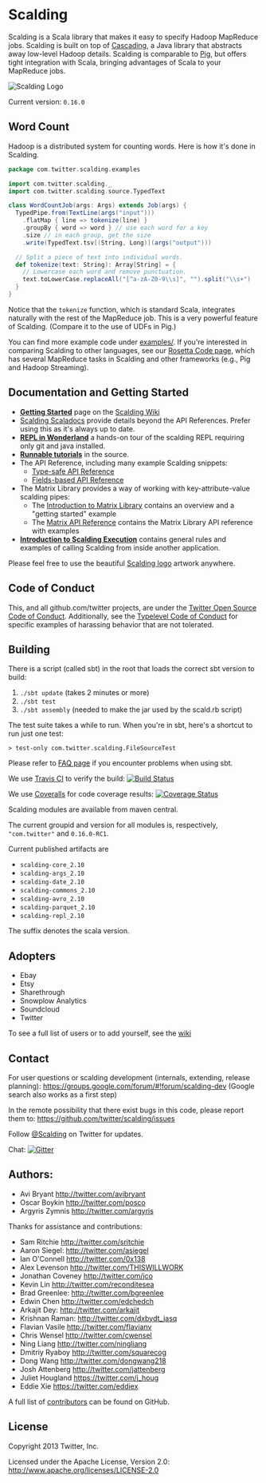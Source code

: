 # Scalding

Scalding is a Scala library that makes it easy to specify Hadoop MapReduce jobs. Scalding is built on top of [Cascading](http://www.cascading.org/), a Java library that abstracts away low-level Hadoop details. Scalding is comparable to [Pig](http://pig.apache.org/), but offers tight integration with Scala, bringing advantages of Scala to your MapReduce jobs.

![Scalding Logo](https://raw.github.com/twitter/scalding/develop/logo/scalding.png)

Current version: `0.16.0`

## Word Count

Hadoop is a distributed system for counting words. Here is how it's done in Scalding.

```scala
package com.twitter.scalding.examples

import com.twitter.scalding._
import com.twitter.scalding.source.TypedText

class WordCountJob(args: Args) extends Job(args) {
  TypedPipe.from(TextLine(args("input")))
    .flatMap { line => tokenize(line) }
    .groupBy { word => word } // use each word for a key
    .size // in each group, get the size
    .write(TypedText.tsv[(String, Long)](args("output")))

  // Split a piece of text into individual words.
  def tokenize(text: String): Array[String] = {
    // Lowercase each word and remove punctuation.
    text.toLowerCase.replaceAll("[^a-zA-Z0-9\\s]", "").split("\\s+")
  }
}
```

Notice that the `tokenize` function, which is standard Scala, integrates naturally with the rest of the MapReduce job. This is a very powerful feature of Scalding. (Compare it to the use of UDFs in Pig.)

You can find more example code under [examples/](https://github.com/twitter/scalding/tree/master/scalding-commons/src/main/scala/com/twitter/scalding/examples). If you're interested in comparing Scalding to other languages, see our [Rosetta Code page](https://github.com/twitter/scalding/wiki/Rosetta-Code), which has several MapReduce tasks in Scalding and other frameworks (e.g., Pig and Hadoop Streaming).

## Documentation and Getting Started

- [**Getting Started**](https://github.com/twitter/scalding/wiki/Getting-Started) page on the [Scalding Wiki](https://github.com/twitter/scalding/wiki)
- [Scalding Scaladocs](http://twitter.github.com/scalding) provide details beyond the API References. Prefer using this as it's always up to date.
- [**REPL in Wonderland**](https://gist.github.com/johnynek/a47699caa62f4f38a3e2) a hands-on tour of the
  scalding REPL requiring only git and java installed.
- [**Runnable tutorials**](https://github.com/twitter/scalding/tree/master/tutorial) in the source.
- The API Reference, including many example Scalding snippets:
  - [Type-safe API Reference](https://github.com/twitter/scalding/wiki/Type-safe-api-reference)
  - [Fields-based API Reference](https://github.com/twitter/scalding/wiki/Fields-based-API-Reference)
- The Matrix Library provides a way of working with key-attribute-value scalding pipes:
  - The [Introduction to Matrix Library](https://github.com/twitter/scalding/wiki/Introduction-to-Matrix-Library) contains an overview and a "getting started" example
  - The [Matrix API Reference](https://github.com/twitter/scalding/wiki/Matrix-API-Reference) contains the Matrix Library API reference with examples
- [**Introduction to Scalding Execution**](https://github.com/twitter/scalding/wiki/Calling-Scalding-from-inside-your-application) contains general rules and examples of calling Scalding from inside another application.

Please feel free to use the beautiful [Scalding logo](https://drive.google.com/folderview?id=0B3i3pDi3yVgNbm9pMUdDcHFKVEk&usp=sharing) artwork anywhere.

## Code of Conduct

This, and all github.com/twitter projects, are under the [Twitter Open Source Code of Conduct](https://engineering.twitter.com/opensource/code-of-conduct). Additionally, see the [Typelevel Code of Conduct](http://typelevel.org/conduct) for specific examples of harassing behavior that are not tolerated.

## Building

There is a script (called sbt) in the root that loads the correct sbt version to build:

1. `./sbt update` (takes 2 minutes or more)
2. `./sbt test`
3. `./sbt assembly` (needed to make the jar used by the scald.rb script)

The test suite takes a while to run. When you're in sbt, here's a shortcut to run just one test:

`> test-only com.twitter.scalding.FileSourceTest`

Please refer to [FAQ page](https://github.com/twitter/scalding/wiki/Frequently-asked-questions#issues-with-sbt) if you encounter problems when using sbt.

We use [Travis CI](http://travis-ci.org/) to verify the build:
[![Build Status](https://travis-ci.org/twitter/scalding.svg?branch=develop)](http://travis-ci.org/twitter/scalding)

We use [Coveralls](https://coveralls.io/r/twitter/scalding) for code coverage results:
[![Coverage Status](https://coveralls.io/repos/twitter/scalding/badge.png?branch=develop)](https://coveralls.io/r/twitter/scalding?branch=develop)

Scalding modules are available from maven central.

The current groupid and version for all modules is, respectively, `"com.twitter"` and `0.16.0-RC1`.

Current published artifacts are

- `scalding-core_2.10`
- `scalding-args_2.10`
- `scalding-date_2.10`
- `scalding-commons_2.10`
- `scalding-avro_2.10`
- `scalding-parquet_2.10`
- `scalding-repl_2.10`

The suffix denotes the scala version.

## Adopters

- Ebay
- Etsy
- Sharethrough
- Snowplow Analytics
- Soundcloud
- Twitter

To see a full list of users or to add yourself, see the [wiki](https://github.com/twitter/scalding/wiki/Powered-By)

## Contact

For user questions or scalding development (internals, extending, release planning):
<https://groups.google.com/forum/#!forum/scalding-dev> (Google search also works as a first step)

In the remote possibility that there exist bugs in this code, please report them to:
<https://github.com/twitter/scalding/issues>

Follow [@Scalding](http://twitter.com/scalding) on Twitter for updates.

Chat: [![Gitter](https://badges.gitter.im/twitter/scalding.svg)](https://gitter.im/twitter/scalding?utm_source=badge&utm_medium=badge&utm_campaign=pr-badge)

## Authors:

- Avi Bryant <http://twitter.com/avibryant>
- Oscar Boykin <http://twitter.com/posco>
- Argyris Zymnis <http://twitter.com/argyris>

Thanks for assistance and contributions:

- Sam Ritchie <http://twitter.com/sritchie>
- Aaron Siegel: <http://twitter.com/asiegel>
- Ian O'Connell <http://twitter.com/0x138>
- Alex Levenson <http://twitter.com/THISWILLWORK>
- Jonathan Coveney <http://twitter.com/jco>
- Kevin Lin <http://twitter.com/reconditesea>
- Brad Greenlee: <http://twitter.com/bgreenlee>
- Edwin Chen <http://twitter.com/edchedch>
- Arkajit Dey: <http://twitter.com/arkajit>
- Krishnan Raman: <http://twitter.com/dxbydt_jasq>
- Flavian Vasile <http://twitter.com/flavianv>
- Chris Wensel <http://twitter.com/cwensel>
- Ning Liang <http://twitter.com/ningliang>
- Dmitriy Ryaboy <http://twitter.com/squarecog>
- Dong Wang <http://twitter.com/dongwang218>
- Josh Attenberg <http://twitter.com/jattenberg>
- Juliet Hougland <https://twitter.com/j_houg>
- Eddie Xie <https://twitter.com/eddiex>

A full list of [contributors](https://github.com/twitter/scalding/graphs/contributors) can be found on GitHub.

## License

Copyright 2013 Twitter, Inc.

Licensed under the Apache License, Version 2.0: http://www.apache.org/licenses/LICENSE-2.0
